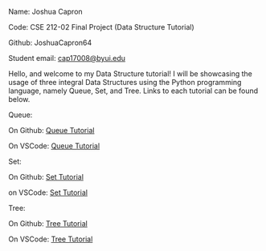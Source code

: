 Name: Joshua Capron

Code: CSE 212-02 Final Project (Data Structure Tutorial)

Github: JoshuaCapron64

Student email: cap17008@byui.edu

Hello, and welcome to my Data Structure tutorial! I will be showcasing the usage of three integral Data Structures using the Python programming language, namely Queue, Set, and Tree. Links to each tutorial can be found below.

Queue:

On Github:
[Queue Tutorial](https://github.com/JoshuaCapron64/cse212-final-project/blob/main/queue.md)

On VSCode:
[Queue Tutorial](queue.md)

Set:

On Github:
[Set Tutorial](https://github.com/JoshuaCapron64/cse212-final-project/blob/main/set.md)

on VSCode:
[Set Tutorial](set.md)

Tree:

On Github:
[Tree Tutorial](ttps://github.com/JoshuaCapron64/cse212-final-project/blob/main/tree.md)

On VSCode:
[Tree Tutorial](tree.md)